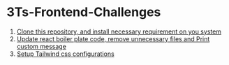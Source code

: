 # 3Ts-Frontend-Challenges

1. [Clone this repository, and install necessary requirement on you system](https://github.com/Theknighttron/3Ts-Frontend-Challenges/issues/1)
2. [Update react boiler plate code, remove unnecessary files and Print custom message](https://github.com/Theknighttron/3Ts-Frontend-Challenges/issues/2)
3. [Setup Tailwind css configurations](https://github.com/Theknighttron/3Ts-Frontend-Challenges/issues/8)
